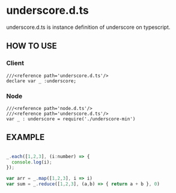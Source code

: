 # underscore.d.ts

underscore.d.ts is instance definition of underscore on typescript.

## HOW TO USE

### Client
```
///<reference path='underscore.d.ts'/>
declare var _ :underscore;
```

### Node
```
///<reference path='node.d.ts'/>
///<reference path='underscore.d.ts'/>
var _ : underscore = require('./underscore-min')
```


## EXAMPLE

```javascript

_.each([1,2,3], (i:number) => {
  console.log(i);
});

var arr = _.map([1,2,3], i => i)
var sum = _.reduce([1,2,3], (a,b) => { return a + b }, 0)

```
